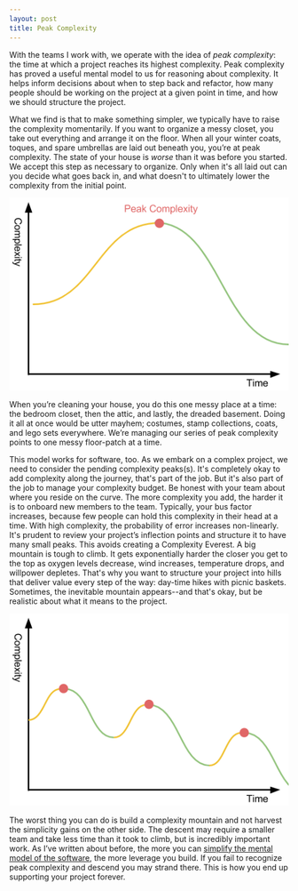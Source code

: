 ```yaml
---
layout: post
title: Peak Complexity
---
```


With the teams I work with, we operate with the idea of _peak complexity_: the
time at which a project reaches its highest complexity. Peak complexity has
proved a useful mental model to us for reasoning about complexity. It helps
inform decisions about when to step back and refactor, how many people should be
working on the project at a given point in time, and how we should structure the
project.

What we find is that to make something simpler, we typically have to raise the
complexity momentarily. If you want to organize a messy closet, you take out
everything and arrange it on the floor. When all your winter coats, toques, and
spare umbrellas are laid out beneath you, you’re at peak complexity. The state
of your house is *worse* than it was before you started. We accept this step as
necessary to organize. Only when it's all laid out can you decide what goes back
in, and what doesn't to ultimately lower the complexity from the initial point.

![](/static/images/peak-complexity.png)

When you’re cleaning your house, you do this one messy place at a time: the
bedroom closet, then the attic, and lastly, the dreaded basement. Doing it all
at once would be utter mayhem; costumes, stamp collections, coats, and lego sets
everywhere. We’re managing our series of peak complexity points to one messy
floor-patch at a time.

This model works for software, too. As we embark on a complex project, we need
to consider the pending complexity peaks(s). It's completely okay to add
complexity along the journey, that's part of the job. But it's also part of the
job to manage your complexity budget. Be honest with your team about where you
reside on the curve. The more complexity you add, the harder it is to onboard
new members to the team. Typically, your bus factor increases, because few
people can hold this complexity in their head at a time. With high complexity,
the probability of error increases non-linearly. It's prudent to review your
project’s inflection points and structure it to have many small peaks. This
avoids creating a Complexity Everest. A big mountain is tough to climb. It gets
exponentially harder the closer you get to the top as oxygen levels decrease,
wind increases, temperature drops, and willpower depletes. That's why you want
to structure your project into hills that deliver value every step of the way:
day-time hikes with picnic baskets. Sometimes, the inevitable mountain
appears--and that's okay, but be realistic about what it means to the project.

![](/static/images/peak-complexity-smaller.png)

The worst thing you can do is build a complexity mountain and not harvest the
simplicity gains on the other side. The descent may require a smaller team and
take less time than it took to climb, but is incredibly important work. As I’ve
written about before, the more you can [simplify the mental model of the
software](/drafts), the more leverage you build. If you fail to recognize peak
complexity and descend you may strand there. This is how you end up supporting
your project forever.
